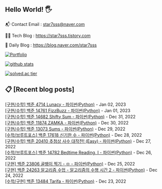 ## Hello World! 🖐

📬 Contact Email : star7sss@naver.com

👨‍💻 Tech Blog : https://star7sss.tistory.com

🤪 Daily Blog : https://blog.naver.com/star7sss

[![Portfolio](https://img.shields.io/badge/Portfolio-%23000000.svg?style=for-the-badge&logo=firefox&logoColor=#FF7139)](https://fern-way-13f.notion.site/Jang-Thang-3b7b327981a2456c8ee5952eadb848b9)

[![github stats](https://github-readme-stats.vercel.app/api?username=jangThang&show_icons=true&hide_border=False)](https://star7sss.tistory.com)

[![solved.ac tier](http://mazassumnida.wtf/api/v2/generate_badge?boj=star7sss)](https://solved.ac/star7sss)

## 📋 [Recent blog posts]
[[구현/수학] 백준 4714 Lunacy - 파이썬(Python)](https://star7sss.tistory.com/638) - Jan 02, 2023<br>
[[구현/수학] 백준 14761 FizzBuzz - 파이썬(Python)](https://star7sss.tistory.com/637) - Jan 01, 2023<br>
[[구현/수학] 백준 14682 Shifty Sum - 파이썬(Python)](https://star7sss.tistory.com/636) - Dec 31, 2022<br>
[[구현/수학] 백준 11874 ZAMKA - 파이썬(Python)](https://star7sss.tistory.com/635) - Dec 30, 2022<br>
[[구현/수학] 백준 13073 Sums - 파이썬(Python)](https://star7sss.tistory.com/634) - Dec 29, 2022<br>
[[수학/브루트포스] 백준 17618 신기한 수 - 파이썬(Python)](https://star7sss.tistory.com/633) - Dec 28, 2022<br>
[[구현/수학] 백준 20410 추첨상 사수 대작전! (Easy) - 파이썬(Python)](https://star7sss.tistory.com/632) - Dec 27, 2022<br>
[[수학/브루트포스] 백준 14782 Bedtime Reading, I - 파이썬(Python)](https://star7sss.tistory.com/631) - Dec 26, 2022<br>
[[구현] 백준 23806 골뱅이 찍기 - ㅁ - 파이썬(Python)](https://star7sss.tistory.com/630) - Dec 25, 2022<br>
[[구현] 백준 24263 알고리즘 수업 - 알고리즘의 수행 시간 2 - 파이썬(Python)](https://star7sss.tistory.com/629) - Dec 24, 2022<br>
[[수학/구현] 백준 13484 Tarifa - 파이썬(Python)](https://star7sss.tistory.com/628) - Dec 23, 2022<br>
